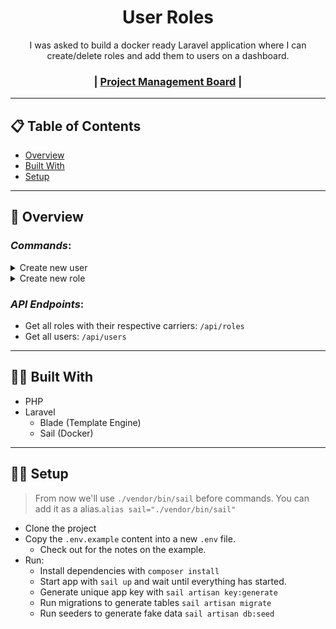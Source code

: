 <div align="center">
  <h1>User Roles</h1>
  <p>I was asked to build a docker ready Laravel application where I can create/delete roles and add them to users on a dashboard.</p>
</div>

<div align="center">
  <h3>
    | <a href="https://app.milanote.com/1Lnman175x8Mdz?p=iNfse5wDigy">Project Management Board</a> |
</div>

----
## 📋 Table of Contents

- [Overview](#overview)
- [Built With](#built-with)
- [Setup](#setup)

----
## 🎨 Overview
### ***Commands***: 

<details>
  <summary>Create new user</summary>

![creating a new user in the terminal with prompts](./.README/cmd-create-user.gif)

</details>

<details>
  <summary>Create new role</summary>

![creating a new user in the terminal with prompts](./.README/cmd-create-role.gif)

</details>

### ***API Endpoints***:
- Get all roles with their respective carriers: `/api/roles`
- Get all users: `/api/users`

----
## 👨‍💻 Built With

- PHP
- Laravel
  - Blade (Template Engine)
  - Sail (Docker)

----
## 👨‍💻 Setup
> From now we'll use `./vendor/bin/sail` before commands. You can add it as a alias.`alias sail="./vendor/bin/sail"`

- Clone the project
- Copy the `.env.example` content into a new `.env` file.
  - Check out for the notes on the example.
- Run:
  - Install dependencies with `composer install`
  - Start app with `sail up` and wait until everything has started.
  - Generate unique app key with `sail artisan key:generate`
  - Run migrations to generate tables `sail artisan migrate`
  - Run seeders to generate fake data `sail artisan db:seed`